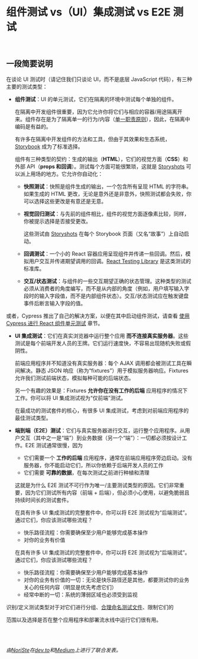 # 组件测试 vs（UI）集成测试 vs E2E 测试

<!-- markdownlint-disable MD033 -->
<br/>

## 一段简要说明

在谈论 UI 测试时（请记住我们只谈论 UI，而不是底层 JavaScript 代码），有三种主要的测试类型：

- **组件测试**：UI 的单元测试，它们在隔离的环境中测试每个单独的组件。

  在隔离中开发组件很重要，因为它允许你将它们与相应的容器/用途隔离开来。组件存在是为了隔离单一的行为/内容（[单一职责原则](https://www.wikiwand.com/en/Single_responsibility_principle)），因此，在隔离中编码是有益的。

  有许多在隔离中开发组件的方法和工具，但由于其效果和生态系统，[Storybook](https://storybook.js.org) 成为了标准选择。

  组件有三种类型的契约：生成的输出（**HTML**），它们的视觉方面（**CSS**）和外部 API（**props 和回调**）。测试每个方面可能很繁琐，这就是 [Storyshots](https://www.npmjs.com/package/@storybook/addon-storyshots) 可以派上用场的地方。它允许你自动化：
  - **快照测试**：快照是组件生成的输出，一个包含所有呈现 HTML 的字符串。如果生成的 HTML 更改，无论是意外还是非意外，快照测试都会失败，你可以选择这些更改是有意还是无意。
  - **视觉回归测试**：与先前的组件相比，组件的视觉方面逐像素比较，同样，你被提示选择是否接受更改。

    这些测试由 [Storyshots](https://www.npmjs.com/package/@storybook/addon-storyshots) 在每个 Storybook 页面（又名“故事”）上自动启动。
  - **回调测试**：一个小的 React 容器应用呈现组件并传递一些回调。然后，模拟用户交互并传递期望调用的回调。[React Testing Library](https://testing-library.com/docs/react-testing-library/) 是这类测试的标准库。
  - **交互/状态测试**：与组件的一些交互期望正确的状态管理。这种类型的测试必须从消费者的角度编写，而不是从内部的角度（例如，用户填写输入字段时的输入字段值，而不是内部组件状态）。交互/状态测试应在触发键盘事件后断言输入字段的值。
  
或者，Cypress 推出了自己的解决方案，以便在其中启动组件测试，请查看 [使用 Cypress 进行 React 组件单元测试](../tools/cypress-react-component-test.zh.md) 章节。

- **UI 集成测试**：它们在真实浏览器中运行整个应用 **而不连接真实服务器**。这些测试是每个前端开发人员的王牌。它们运行速度快，不容易出现随机失败或假阴性。

  前端应用程序并不知道没有真实服务器：每个 AJAX 调用都会被测试工具在瞬间解决。静态 JSON 响应（称为“fixtures”）用于模拟服务器响应。Fixtures 允许我们测试前端状态，模拟每种可能的后端状态。

  另一个有趣的效果是：Fixtures **允许你在没有工作的后端** 应用程序的情况下工作。你可以将 UI 集成测试视为“仅前端”测试。

  在最成功的测试套件的核心，有很多 UI 集成测试，考虑到对前端应用程序的最佳测试类型。

- **端到端（E2E）测试**：它们与真实服务器进行交互，运行整个应用程序。从用户交互（其中之一是“端”）到业务数据（另一个“端”）：一切都必须按设计工作。E2E 测试通常很慢，因为
  - 它们需要一个 **工作的后端** 应用程序，通常在前端应用程序旁边启动。没有服务器，你不能启动它们，所以你依赖于后端开发人员的工作
  - 它们需要 **可靠的数据**，在每次测试之前进行种植和清理

  这就是为什么 E2E 测试不可行作为唯一/主要测试类型的原因。它们非常重要，因为它们测试所有内容（前端 + 后端），但必须小心使用，以避免脆弱且持续时间长的测试套件。

  在具有许多 UI 集成测试的完整套件中，你可以将 E2E 测试视为“后端测试”。通过它们，你应该测试哪些流程？
  - 快乐路径流程：你需要确保至少用户能够完成基本操作
  - 对你的业务有价值

  在具有许多 UI 集成测试的完整套件中，你可以将 E2E 测试视为“后端测试”。通过它们，你应该测试哪些流程？
  - 快乐路径流程：你需要确保至少用户能够完成基本操作
  - 对你的业务有价值的一切：无论是快乐路径还是其他，都要测试你的业务关心的任何内容（明显是优先考虑它们）
  - 经常中断的一切：系统的薄弱区域也必须受到监视

识别/定义测试类型对于对它们进行分组、[合理命名测试文件](/sections/generic-best-practices/name-test-files-wisely.zh.md)、限制它们的

范围以及选择是否在整个应用程序和部署流水线中运行它们很有用。

<!-- markdownlint-disable MD033 -->
<br /><br />

*由[NoriSte](https://github.com/NoriSte)在[dev.to](https://dev.to/noriste/component-vs-ui-integration-vs-e2e-tests-3i0d)和[Medium](https://medium.com/@NoriSte/component-vs-ui-integration-vs-e2e-tests-f02b575339dc)上进行了联合发表。*
